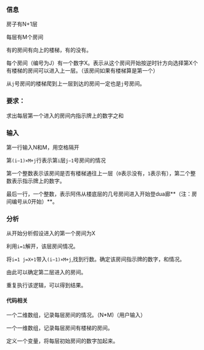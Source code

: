### 信息

房子有N+1层

每层有M个房间

有的房间有向上的楼梯，有的没有。

每个房间（编号为J）有一个数字X。表示从这个房间开始按逆时针方向选择第X个有楼梯的房间可以进入上一层。（该房间如果有楼梯算是第一个）

从``j``号房间的楼梯爬到上一层到达的房间一定也是``j``号房间。

### 要求：

求出每层第一个进入的房间内指示牌上的数字之和

### 输入

第一行输入N和M，用空格隔开

第``(i−1)×M+j``行表示第``i``层``j−1``号房间的情况

第一个整数表示该房间是否有楼梯通往上一层（``0``表示没有，``1``表示有），第二个整数表示指示牌上的数字。

最后一行，一个整数，表示阿伟从楼底层的几号房间进入开始登dua廊**（注：房间编号从0开始）**。

### 分析

从开始分析假设进入的第一个房间为X

利用`i=1`解开，该层房间情况。

将`i=1 j=X+1`带入`(i−1)×M+j`,找到行数。确定该房间指示牌的数字，和情况。

由此可以确定第二层进入的房间。

重复执行该逻辑，可以得到结果。

#### 代码相关

一个二维数组，记录每层房间的情况。（N*M)（用户输入）

一个一维数组，记录每层房间有楼梯的房间。

定义一个变量，将每层初始房间的数字加起来。





